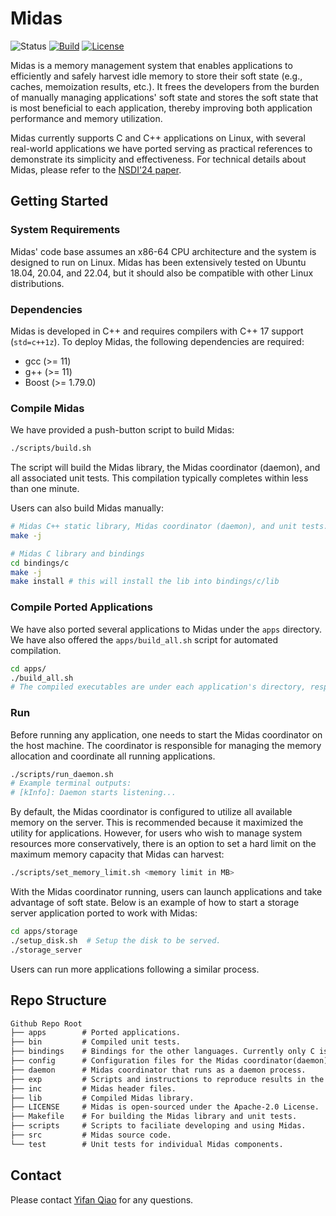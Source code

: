 # Midas
![Status](https://img.shields.io/badge/Version-Experimental-green.svg)
[![Build](https://github.com/ivanium/cachebank/actions/workflows/build.yml/badge.svg)](https://github.com/ivanium/cachebank/actions/workflows/build.yml)
[![License](https://img.shields.io/badge/License-Apache_2.0-blue.svg)](https://opensource.org/licenses/Apache-2.0)


Midas is a memory management system that enables applications to efficiently and safely harvest idle memory to store their soft state (e.g., caches, memoization results, etc.). It frees the developers from the burden of manually managing applications' soft state and stores the soft state that is most beneficial to each application, thereby improving both application performance and memory utilization.

Midas currently supports C and C++ applications on Linux, with several real-world applications we have ported serving as practical references to demonstrate its simplicity and effectiveness.
For technical details about Midas, please refer to the [NSDI'24 paper](https://www.usenix.org/conference/nsdi24/presentation/qiao).


## Getting Started

### System Requirements
Midas' code base assumes an x86-64 CPU architecture and the system is designed to run on Linux. Midas has been extensively tested on Ubuntu 18.04, 20.04, and 22.04, but it should also be compatible with other Linux distributions.

### Dependencies

Midas is developed in C++ and requires compilers with C++ 17 support (`std=c++1z`). To deploy Midas, the following dependencies are required:

* gcc (>= 11)
* g++ (>= 11)
* Boost (>= 1.79.0)

### Compile Midas
We have provided a push-button script to build Midas:
```bash
./scripts/build.sh
```
The script will build the Midas library, the Midas coordinator (daemon), and all associated unit tests. This compilation typically completes within less than one minute.

Users can also build Midas manually:
```bash
# Midas C++ static library, Midas coordinator (daemon), and unit tests.
make -j

# Midas C library and bindings
cd bindings/c
make -j
make install # this will install the lib into bindings/c/lib
```

### Compile Ported Applications
We have also ported several applications to Midas under the `apps` directory. We have also offered the `apps/build_all.sh` script for automated compilation.

```bash
cd apps/
./build_all.sh
# The compiled executables are under each application's directory, respectively.
```

### Run
Before running any application, one needs to start the Midas coordinator on the host machine. The coordinator is responsible for managing the memory allocation and coordinate all running applications.

```bash
./scripts/run_daemon.sh
# Example terminal outputs:
# [kInfo]: Daemon starts listening...
```
By default, the Midas coordinator is configured to utilize all available memory on the server. This is recommended because it maximized the utility for applications. However, for users who wish to manage system resources more conservatively, there is an option to set a hard limit on the maximum memory capacity that Midas can harvest:
```bash
./scripts/set_memory_limit.sh <memory limit in MB>
```

With the Midas coordinator running, users can launch applications and take advantage of soft state. Below is an example of how to start a storage server application ported to work with Midas:
```bash
cd apps/storage
./setup_disk.sh  # Setup the disk to be served.
./storage_server
```
Users can run more applications following a similar process.

## Repo Structure

```txt
Github Repo Root
├── apps        # Ported applications.
├── bin         # Compiled unit tests.
├── bindings    # Bindings for the other languages. Currently only C is supported.
├── config      # Configuration files for the Midas coordinator(daemon).
├── daemon      # Midas coordinator that runs as a daemon process.
├── exp         # Scripts and instructions to reproduce results in the paper.
├── inc         # Midas header files.
├── lib         # Compiled Midas library.
├── LICENSE     # Midas is open-sourced under the Apache-2.0 License.
├── Makefile    # For building the Midas library and unit tests.
├── scripts     # Scripts to faciliate developing and using Midas.
├── src         # Midas source code.
└── test        # Unit tests for individual Midas components.
```

## Contact
Please contact [Yifan Qiao](yifanqiao@g.ucla.edu) for any questions.